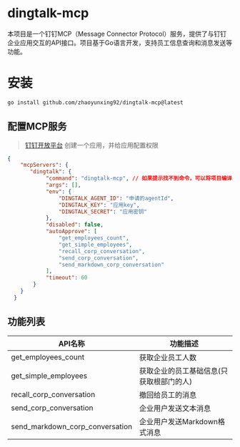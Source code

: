 # dingtalk-mcp
本项目是一个钉钉MCP（Message Connector Protocol）服务，提供了与钉钉企业应用交互的API接口。项目基于Go语言开发，支持员工信息查询和消息发送等功能。

# 安装

```bash
go install github.com/zhaoyunxing92/dingtalk-mcp@latest
```

## 配置MCP服务

>  [钉钉开放平台](https://open-dev.dingtalk.com) 创建一个应用，并给应用配置权限

```json
{
    "mcpServers": {
       "dingtalk": {
            "command": "dingtalk-mcp", // 如果提示找不到命令，可以将项目编译后的可执行文件放在PATH中
            "args": [],
            "env": {
                "DINGTALK_AGENT_ID": "申请的agentId",
                "DINGTALK_KEY": "应用key",
                "DINGTALK_SECRET": "应用密钥"
            },
            "disabled": false,
            "autoApprove": [
                "get_employees_count",
                "get_simple_employees",
                "recall_corp_conversation",
                "send_corp_conversation",
                "send_markdown_corp_conversation"
            ],
            "timeout": 60
        }
    }
  }
```


## 功能列表

| API名称 | 功能描述 |
|---------|----------|
| get_employees_count | 获取企业员工人数 |
| get_simple_employees | 获取企业的员工基础信息(只获取根部门的人) |
| recall_corp_conversation | 撤回给员工的消息 |
| send_corp_conversation | 企业用户发送文本消息 |
| send_markdown_corp_conversation | 企业用户发送Markdown格式消息 |
